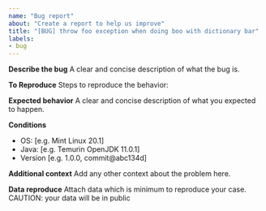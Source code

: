 ```yaml
---
name: "Bug report"
about: "Create a report to help us improve"
title: "[BUG] throw foo exception when doing boo with dictionary bar"
labels:
- bug
---
```


**Describe the bug**
A clear and concise description of what the bug is.

**To Reproduce**
Steps to reproduce the behavior:

**Expected behavior**
A clear and concise description of what you expected to happen.

**Conditions**
 - OS: [e.g. Mint Linux 20.1] 
 - Java: [e.g. Temurin OpenJDK 11.0.1]
 - Version [e.g. 1.0.0, commit@abc134d]

**Additional context**
Add any other context about the problem here.

**Data reproduce**
Attach data which is minimum to reproduce your case.
CAUTION: your data will be in public
